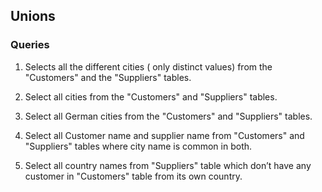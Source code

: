 ## Unions

### Queries
 1. Selects all the different cities ( only distinct values) from the "Customers" and the "Suppliers" tables.

 2. Select all cities from the "Customers" and "Suppliers" tables.

 3. Select all German cities from the "Customers" and "Suppliers" tables.

 4. Select all Customer name and supplier name from "Customers" and "Suppliers" tables where city name is common in both.

 5. Select all country names from "Suppliers" table which don’t have any customer in "Customers" table from its own country.
